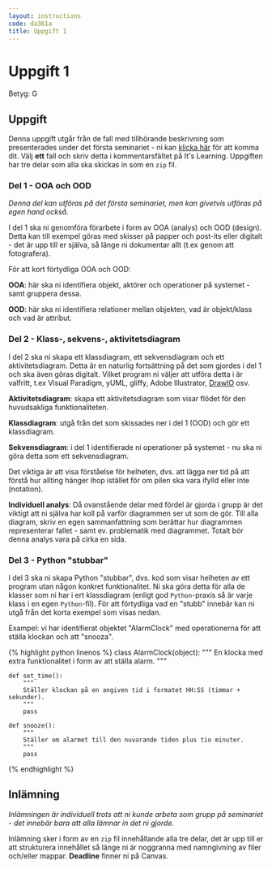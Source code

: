 ```yaml
---
layout: instructions
code: da361a
title: Uppgift 1
---
```


# Uppgift 1

Betyg: G

## Uppgift

Denna uppgift utgår från de fall med tillhörande beskrivning som presenterades under det första seminariet - ni kan [klicka här](/courses/da361a/exercises/L0.html) för att komma dit. Välj **ett** fall och skriv detta i kommentarsfältet på It's Learning. Uppgiften har tre delar som alla ska skickas in som en `zip` fil.

### Del 1 - OOA och OOD

_Denna del kan utföras på det första seminariet, men kan givetvis utföras på egen hand också._

I del 1 ska ni genomföra förarbete i form av OOA (analys) och OOD (design). Detta kan till exempel göras med skisser på papper och post-its eller digitalt - det är upp till er själva, så länge ni dokumentar allt (t.ex genom att fotografera).

För att kort förtydliga OOA och OOD:

**OOA**: här ska ni identifiera objekt, aktörer och operationer på systemet - samt gruppera dessa.

**OOD**: här ska ni identifiera relationer mellan objekten, vad är objekt/klass och vad är attribut.

### Del 2 - Klass-, sekvens-, aktivitetsdiagram

I del 2 ska ni skapa ett klassdiagram, ett sekvensdiagram och ett aktivitetsdiagram. Detta är en naturlig fortsättning på det som gjordes i del 1 och ska även göras digitalt. Vilket program ni väljer att utföra detta i är valfritt, t.ex Visual Paradigm, yUML, gliffy, Adobe Illustrator, [DrawIO](https://www.draw.io/) osv.

**Aktivitetsdiagram**: skapa ett aktivitetsdiagram som visar flödet för den huvudsakliga funktionaliteten.

**Klassdiagram**: utgå från det som skissades ner i del 1 (OOD) och gör ett klassdiagram.

**Sekvensdiagram**: i del 1 identifierade ni operationer på systemet - nu ska ni göra detta som ett sekvensdiagram.

Det viktiga är att visa förståelse för helheten, dvs. att lägga ner tid på att förstå hur allting hänger ihop istället för om pilen ska vara ifylld eller inte (notation).

**Individuell analys**: Då ovanstående delar med fördel är gjorda i grupp är det viktigt att ni själva har koll på varför diagrammen ser ut som de gör. Till alla diagram, skriv en egen sammanfattning som berättar hur diagrammen representerar fallet - samt ev. problematik med diagrammet. Totalt bör denna analys vara på cirka en sida.

### Del 3 - Python "stubbar"

I del 3 ska ni skapa Python "stubbar", dvs. kod som visar helheten av ett program utan någon konkret funktionalitet. Ni ska göra detta för alla de klasser som ni har i ert klassdiagram (enligt god `Python`-praxis så är varje klass i en egen `Python`-fil). För att förtydliga vad en "stubb" innebär kan ni utgå från det korta exempel som visas nedan.

Exampel: vi har identifierat objektet "AlarmClock" med operationerna för att ställa klockan och att "snooza".

{% highlight python linenos %}
class AlarmClock(object):
    """
    En klocka med extra funktionalitet i form av att ställa alarm.
    """

    def set_time():
        """
        Ställer klockan på en angiven tid i formatet HH:SS (timmar + sekunder).
        """
        pass

    def snooze():
        """
        Ställer om alarmet till den nuvarande tiden plus tio minuter.
        """
        pass
{% endhighlight %}

## Inlämning

_Inlämningen är individuell trots att ni kunde arbeta som grupp på seminariet - det innebär bara att alla lämnar in det ni gjorde._

Inlämning sker i form av en `zip` fil innehållande alla tre delar, det är upp till er att strukturera innehållet så länge ni är noggranna med namngivning av filer och/eller mappar. **Deadline** finner ni på Canvas.
